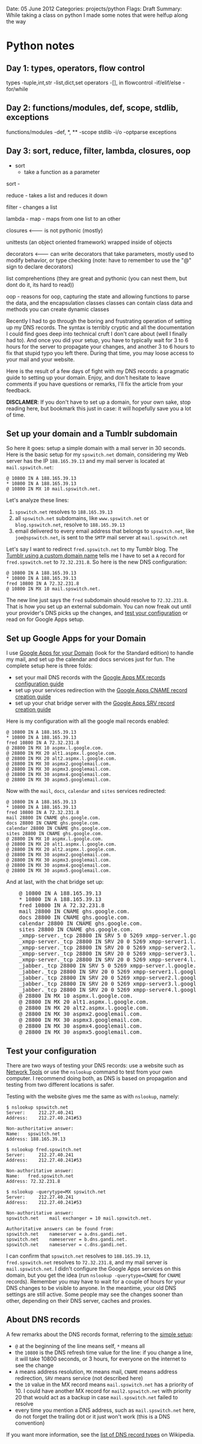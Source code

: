 Date: 05 June 2012
Categories: projects/python
Flags: Draft
Summary: While taking a class on python I made some notes that were helfup along the way

# Python notes

## Day 1: types, operators, flow control

types
	-tuple,int,str
	-list,dict,set
operators
	-[], in
flowcontrol
	-if/elif/else
	-for/while

## Day 2: functions/modules, def, scope, stdlib, exceptions

functions/modules
	-def, *, **
	-scope
stdlib
	-i/o
	-optparse
exceptions

## Day 3: sort, reduce, filter, lambda, closures, oop

* sort
  * take a function as a parameter 
    

  
sort - 

reduce - takes a list and reduces it down

filter - changes a list

lambda - 
map - maps from one list to an other

closures <--- is not pythonic (mostly)

unittests (an object oriented framework)
	wrapped inside of objects
	
decorators <--- can write decorators that take parameters, mostly used to modify behavior, or type checking
	(note: have to remember to use the "@" sign to declare decorators)
	
list comprehentions (they are great and pythonic (you can nest them, but dont do it, its hard to read))

oop - reasons for oop, capturing the state and allowing functions to parse the data, and the encapsulation
	classes
		classes can contain class data and methods
		you can create dynamic classes
		
		
		
Recently I had to go through the boring and frustrating operation of setting up
my DNS records.
The syntax is terribly cryptic and all the documentation I could find goes deep
into technical cruft I don't care about (well I finally had to).
And once you did your setup, you have to typically wait for 3 to 6 hours for the
server to propagate your changes, and another 3 to 6 hours to fix that stupid
typo you left there.
During that time, you may loose access to your mail and your website.

Here is the result of a few days of fight with my DNS records: a pragmatic guide
to setting up your domain.
Enjoy, and don't hesitate to leave comments if you have questions or remarks,
I'll fix the article from your feedback.

**DISCLAMER**: If you don't have to set up a domain, for your own sake, stop
reading here, but bookmark this just in case: it will hopefully save you a lot
of time.

<!-- more -->

## Set up your domain and a Tumblr subdomain
So here it goes: setup a simple domain with a mail server in 30 seconds.
Here is the basic setup for my `spswitch.net` domain, considering my Web server
has the IP `188.165.39.13` and my mail server is located at `mail.spswitch.net`:

	@ 10800 IN A 188.165.39.13
	* 10800 IN A 188.165.39.13
	@ 10800 IN MX 10 mail.spswitch.net.

Let's analyze these lines:

1. `spswitch.net` resolves to `188.165.39.13`
1. all `spswitch.net` subdomains, like `www.spswitch.net` or
     `blog.spswitch.net`, resolve to `188.165.39.13`
1. email delivered to every email address that belongs to `spswitch.net`, like
     `joe@spswitch.net`, is sent to the `SMTP` mail server at
     `mail.spswitch.net`


Let's say I want to redirect `fred.spswitch.net` to my Tumblr blog.
The [Tumblr using a custom domain name][] tells me I have to set a `A` record
for `fred.spswitch.net` to `72.32.231.8`.
So here is the new DNS configuration:

	@ 10800 IN A 188.165.39.13
	* 10800 IN A 188.165.39.13
	fred 10800 IN A 72.32.231.8
	@ 10800 IN MX 10 mail.spswitch.net.

The new line just says the `fred` subdomain should resolve to `72.32.231.8`.
That is how you set up an external subdomain.
You can now freak out until your provider's DNS picks up the changes, and
[test your configuration][] or read on for Google Apps setup.


## Set up Google Apps for your Domain
I use [Google Apps for your Domain][] (look for the Standard edition) to handle
my mail, and set up the calendar and docs services just for fun.
The complete setup here is three folds:

* set your mail DNS records with the
    [Google Apps MX records configuration guide][]
* set up your services redirection with the
    [Google Apps CNAME record creation guide][]
* set up your chat bridge server with the
    [Google Apps SRV record creation guide][]

Here is my configuration with all the google mail records enabled:

	@ 10800 IN A 188.165.39.13
	* 10800 IN A 188.165.39.13
	fred 10800 IN A 72.32.231.8
	@ 28800 IN MX 10 aspmx.l.google.com.
	@ 28800 IN MX 20 alt1.aspmx.l.google.com.
	@ 28800 IN MX 20 alt2.aspmx.l.google.com.
	@ 28800 IN MX 30 aspmx2.googlemail.com.
	@ 28800 IN MX 30 aspmx3.googlemail.com.
	@ 28800 IN MX 30 aspmx4.googlemail.com.
	@ 28800 IN MX 30 aspmx5.googlemail.com.

Now with the `mail`, `docs`, `calendar` and `sites` services redirected:

	@ 10800 IN A 188.165.39.13
	* 10800 IN A 188.165.39.13
	fred 10800 IN A 72.32.231.8
	mail 28800 IN CNAME ghs.google.com.
	docs 28800 IN CNAME ghs.google.com.
	calendar 28800 IN CNAME ghs.google.com.
	sites 28800 IN CNAME ghs.google.com.
	@ 28800 IN MX 10 aspmx.l.google.com.
	@ 28800 IN MX 20 alt1.aspmx.l.google.com.
	@ 28800 IN MX 20 alt2.aspmx.l.google.com.
	@ 28800 IN MX 30 aspmx2.googlemail.com.
	@ 28800 IN MX 30 aspmx3.googlemail.com.
	@ 28800 IN MX 30 aspmx4.googlemail.com.
	@ 28800 IN MX 30 aspmx5.googlemail.com.

And at last, with the chat bridge set up:

<pre class="highlight">
	@ 10800 IN A 188.165.39.13
	* 10800 IN A 188.165.39.13
	fred 10800 IN A 72.32.231.8
	mail 28800 IN CNAME ghs.google.com.
	docs 28800 IN CNAME ghs.google.com.
	calendar 28800 IN CNAME ghs.google.com.
	sites 28800 IN CNAME ghs.google.com.
	_xmpp-server._tcp 28800 IN SRV 5 0 5269 xmpp-server.l.google.com.
	_xmpp-server._tcp 28800 IN SRV 20 0 5269 xmpp-server1.l.google.com.
	_xmpp-server._tcp 28800 IN SRV 20 0 5269 xmpp-server2.l.google.com.
	_xmpp-server._tcp 28800 IN SRV 20 0 5269 xmpp-server3.l.google.com.
	_xmpp-server._tcp 28800 IN SRV 20 0 5269 xmpp-server4.l.google.com.
	_jabber._tcp 28800 IN SRV 5 0 5269 xmpp-server.l.google.com.
	_jabber._tcp 28800 IN SRV 20 0 5269 xmpp-server1.l.google.com.
	_jabber._tcp 28800 IN SRV 20 0 5269 xmpp-server2.l.google.com.
	_jabber._tcp 28800 IN SRV 20 0 5269 xmpp-server3.l.google.com.
	_jabber._tcp 28800 IN SRV 20 0 5269 xmpp-server4.l.google.com.
	@ 28800 IN MX 10 aspmx.l.google.com.
	@ 28800 IN MX 20 alt1.aspmx.l.google.com.
	@ 28800 IN MX 20 alt2.aspmx.l.google.com.
	@ 28800 IN MX 30 aspmx2.googlemail.com.
	@ 28800 IN MX 30 aspmx3.googlemail.com.
	@ 28800 IN MX 30 aspmx4.googlemail.com.
	@ 28800 IN MX 30 aspmx5.googlemail.com.
</pre>


## Test your configuration
There are two ways of testing your DNS records: use a website such as [Network Tools][] or use the `nslookup` command to test from your own computer. I recommend doing both, as DNS is based on propagation and testing from two different locations is safer.

Testing with the website gives me the same as with `nslookup`, namely:

	$ nslookup spswitch.net
	Server:		212.27.40.241
	Address:	212.27.40.241#53

	Non-authoritative answer:
	Name:	spswitch.net
	Address: 188.165.39.13

	$ nslookup fred.spswitch.net
	Server:		212.27.40.241
	Address:	212.27.40.241#53

	Non-authoritative answer:
	Name:	fred.spswitch.net
	Address: 72.32.231.8

	$ nslookup -querytype=MX spswitch.net
	Server:		212.27.40.241
	Address:	212.27.40.241#53

	Non-authoritative answer:
	spswitch.net	mail exchanger = 10 mail.spswitch.net.

	Authoritative answers can be found from:
	spswitch.net	nameserver = a.dns.gandi.net.
	spswitch.net	nameserver = b.dns.gandi.net.
	spswitch.net	nameserver = c.dns.gandi.net.

I can confirm that `spswitch.net` resolves to `188.165.39.13`,
`fred.spswitch.net` resolves to `72.32.231.8`, and my mail server is
`mail.spswitch.net`.
I didn't configure the Google Apps services on this domain, but you get the
idea (run `nslookup -querytype=CNAME` for `CNAME` records).
Remember you may have to wait for a couple of hours for your DNS changes to be
visible to anyone.
In the meantime, your old DNS settings are still active.
Some people may see the changes sooner than other, depending on their DNS
server, caches and proxies.


## About DNS records
A few remarks about the DNS records format, referring to the [simple setup][]:

* `@` at the beginning of the line means self, `*` means all
* the `10800` is the DNS refresh time value for the line:
    if you change a line, it will take 10800 seconds, or 3 hours, for everyone
    on the internet to see the change
* `A` means address resolution, `MX` means mail, `CNAME` means address
    redirection, `SRV` means service (not described here)
* the `10` value in the MX record means `mail.spswitch.net` has a priority
    of 10.
    I could have another MX record for `mail2.spswitch.net` with priority 20
    that would act as a backup in case `mail.spswitch.net` failed to resolve
* every time you mention a DNS address, such as `mail.spswitch.net` here, do not
    forget the trailing dot or it just won't work (this is a DNS
    convention)

If you want more information, see the [list of DNS record types][] on Wikipedia.


[Tumblr using a custom domain name]: http://www.tumblr.com/docs/en/custom_domains
[test your configuration]: #test
[Google Apps for your Domain]: https://www.google.com/a/
[Google Apps MX records configuration guide]: http://www.google.com/support/a/bin/answer.py?answer=33915
[Google Apps CNAME record creation guide]: http://www.google.com/support/a/bin/answer.py?hl=en&answer=47283
[Google Apps SRV record creation guide]: http://www.google.com/support/a/bin/answer.py?hl=en&answer=60227
[Network Tools]: http://network-tools.com/default.asp?prog=dnsrec&host=spswitch.net
[simple setup]: #simple_setup
[list of DNS record types]: http://en.wikipedia.org/wiki/List_of_DNS_record_types